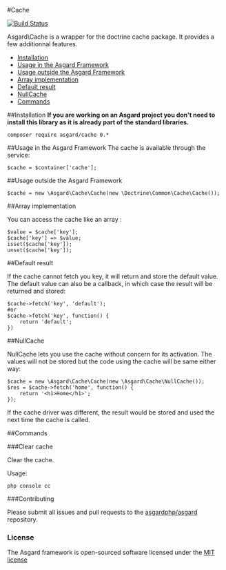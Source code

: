 #Cache

[![Build Status](https://travis-ci.org/asgardphp/cache.svg?branch=master)](https://travis-ci.org/asgardphp/cache)

Asgard\Cache is a wrapper for the doctrine cache package. It provides a few additionnal features.

- [Installation](#installation)
- [Usage in the Asgard Framework](#usage-asgard)
- [Usage outside the Asgard Framework](#usage-outside)
- [Array implementation](#array)
- [Default result](#default)
- [NullCache](#nullcache)
- [Commands](#commands)

<a name="installation"></a>
##Installation
**If you are working on an Asgard project you don't need to install this library as it is already part of the standard libraries.**

	composer require asgard/cache 0.*

<a name="usage-asgard"></a>
##Usage in the Asgard Framework
The cache is available through the service:

	$cache = $container['cache'];

<a name="usage-outside"></a>
##Usage outside the Asgard Framework

	$cache = new \Asgard\Cache\Cache(new \Doctrine\Common\Cache\Cache());

<a name="array"></a>
##Array implementation

You can access the cache like an array :

	$value = $cache['key'];
	$cache['key'] => $value;
	isset($cache['key']);
	unset($cache['key']);

<a name="default"></a>
##Default result

If the cache cannot fetch you key, it will return and store the default value. The default value can also be a callback, in which case the result will be returned and stored:

	$cache->fetch('key', 'default');
	#or
	$cache->fetch('key', function() {
		return 'default';
	})

<a name="nullcache"></a>
##NullCache

NullCache lets you use the cache without concern for its activation. The values will not be stored but the code using the cache will be same either way:

	$cache = new \Asgard\Cache\Cache(new \Asgard\Cache\NullCache());
	$res = $cache->fetch('home', function() {
		return '<h1>Home</h1>';
	});

If the cache driver was different, the result would be stored and used the next time the cache is called.

<a name="commands"></a>
##Commands

###Clear cache

Clear the cache.

Usage:

	php console cc

###Contributing

Please submit all issues and pull requests to the [asgardphp/asgard](http://github.com/asgardphp/asgard) repository.

### License

The Asgard framework is open-sourced software licensed under the [MIT license](http://opensource.org/licenses/MIT)